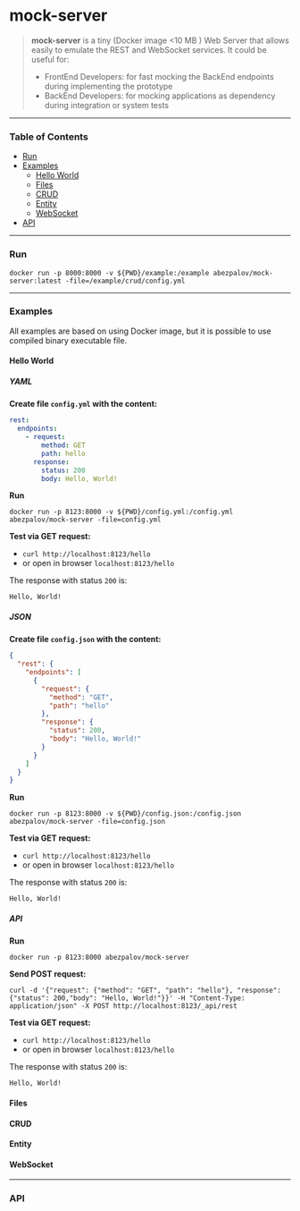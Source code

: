 # mock-server
> **mock-server** is a tiny (Docker image <10 MB ) Web Server that allows easily to emulate the REST and WebSocket services.
> It could be useful for:
> * FrontEnd Developers: for fast mocking the BackEnd endpoints during implementing the prototype
> * BackEnd Developers: for mocking applications as dependency during integration or system tests 
---

### Table of Contents
* [Run](#run)
* [Examples](#examples)
    * [Hello World](#hello-world)
    * [Files](#files)
    * [CRUD](#crud)
    * [Entity](#entity)
    * [WebSocket](#websocket)
* [API](#api)

---
### Run

`docker run -p 8000:8000 -v ${PWD}/example:/example abezpalov/mock-server:latest -file=/example/crud/config.yml`

---
### Examples
All examples are based on using Docker image, but it is possible to use compiled binary executable file.
#### Hello World

##### YAML
**Create file `config.yml` with the content:**
```yaml
rest:
  endpoints:
    - request:
        method: GET
        path: hello
      response:
        status: 200
        body: Hello, World!
```
**Run**
```console
docker run -p 8123:8000 -v ${PWD}/config.yml:/config.yml abezpalov/mock-server -file=config.yml

```

**Test via GET request:**
* `curl http://localhost:8123/hello`
* or open in browser `localhost:8123/hello`

The response with status `200` is:
```
Hello, World!
```

##### JSON
**Create file `config.json` with the content:**
```json
{
  "rest": {
    "endpoints": [
      {
        "request": {
          "method": "GET",
          "path": "hello"
        },
        "response": {
          "status": 200,
          "body": "Hello, World!"
        }
      }
    ]
  }
}
```
**Run** 
```console
docker run -p 8123:8000 -v ${PWD}/config.json:/config.json abezpalov/mock-server -file=config.json

```

**Test via GET request:**
* `curl http://localhost:8123/hello`
* or open in browser `localhost:8123/hello`

The response with status `200` is:
```
Hello, World!
```
##### API
**Run** 
```console
docker run -p 8123:8000 abezpalov/mock-server
```
**Send POST request:**
```console
curl -d '{"request": {"method": "GET", "path": "hello"}, "response": {"status": 200,"body": "Hello, World!"}}' -H "Content-Type: application/json" -X POST http://localhost:8123/_api/rest
```
**Test via GET request:**
* `curl http://localhost:8123/hello`
* or open in browser `localhost:8123/hello`

The response with status `200` is:
```
Hello, World!
```
#### Files
#### CRUD
#### Entity
#### WebSocket

---
### API

